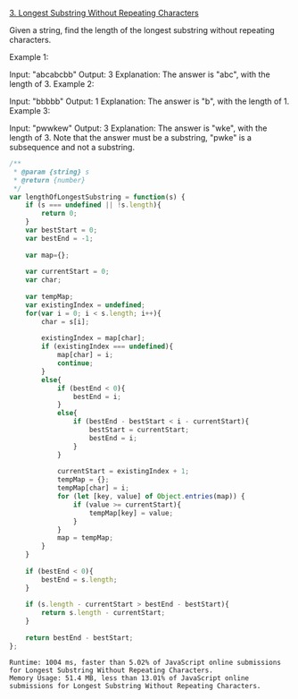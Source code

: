 [3. Longest Substring Without Repeating Characters](https://leetcode.com/problems/longest-substring-without-repeating-characters/)  

Given a string, find the length of the longest substring without repeating characters.

Example 1:

Input: "abcabcbb"
Output: 3 
Explanation: The answer is "abc", with the length of 3. 
Example 2:

Input: "bbbbb"
Output: 1
Explanation: The answer is "b", with the length of 1.
Example 3:

Input: "pwwkew"
Output: 3
Explanation: The answer is "wke", with the length of 3. 
             Note that the answer must be a substring, "pwke" is a subsequence and not a substring.
             
             
```javascript
/**
 * @param {string} s
 * @return {number}
 */
var lengthOfLongestSubstring = function(s) {
    if (s === undefined || !s.length){
        return 0;
    }
    var bestStart = 0;
    var bestEnd = -1;
    
    var map={};
    
    var currentStart = 0;
    var char;
    
    var tempMap;
    var existingIndex = undefined;
    for(var i = 0; i < s.length; i++){
        char = s[i];
        
        existingIndex = map[char];
        if (existingIndex === undefined){
            map[char] = i;
            continue;
        }
        else{
            if (bestEnd < 0){
                bestEnd = i;
            }
            else{ 
                if (bestEnd - bestStart < i - currentStart){
                    bestStart = currentStart;
                    bestEnd = i;
                }
            }
            
            currentStart = existingIndex + 1;
            tempMap = {};
            tempMap[char] = i;
            for (let [key, value] of Object.entries(map)) {
                if (value >= currentStart){
                    tempMap[key] = value;
                }
            }
            map = tempMap;
        }
    }
    
    if (bestEnd < 0){
        bestEnd = s.length;
    }
    
    if (s.length - currentStart > bestEnd - bestStart){
        return s.length - currentStart;
    }
    
    return bestEnd - bestStart;
};
```

```
Runtime: 1004 ms, faster than 5.02% of JavaScript online submissions for Longest Substring Without Repeating Characters.
Memory Usage: 51.4 MB, less than 13.01% of JavaScript online submissions for Longest Substring Without Repeating Characters.
```
